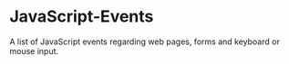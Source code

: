 JavaScript-Events
=================

  A list of JavaScript events regarding web pages, forms and keyboard or mouse input.
